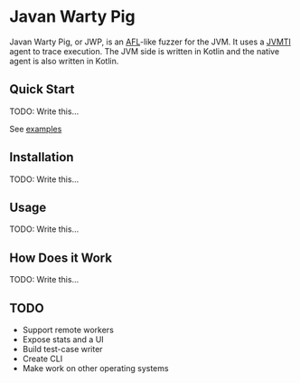 # Javan Warty Pig

Javan Warty Pig, or JWP, is an [AFL](http://lcamtuf.coredump.cx/afl/)-like fuzzer for the JVM. It uses a [JVMTI](https://docs.oracle.com/javase/9/docs/specs/jvmti.html) agent to trace execution. The JVM side is written in Kotlin and
the native agent is also written in Kotlin.

## Quick Start

TODO: Write this...

See [examples](examples)

## Installation

TODO: Write this...

## Usage

TODO: Write this...

## How Does it Work

TODO: Write this...

## TODO

* Support remote workers
* Expose stats and a UI
* Build test-case writer
* Create CLI
* Make work on other operating systems